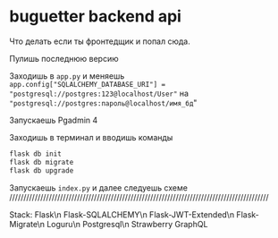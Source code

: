 # buguetter backend api
Что делать если ты фронтедщик и попал сюда.  

Пулишь последнюю версию

Заходишь в `app.py` и меняешь  
`app.config["SQLALCHEMY_DATABASE_URI"] = "postgresql://postgres:123@localhost/User"` на  
`"postgresql://postgres:пароль@localhost/имя_бд`"  

Запускаешь Pgadmin 4 

Заходишь в терминал и вводишь команды 
```bash
flask db init
flask db migrate
flask db upgrade
```
Запускаешь `index.py` и далее следуешь схеме
////////////////////////////////////////////////////////////////////////////////////////////

Stack:
Flask\n
Flask-SQLALCHEMY\n
Flask-JWT-Extended\n
Flask-Migrate\n
Loguru\n
Postgresql\n
Strawberry GraphQL

